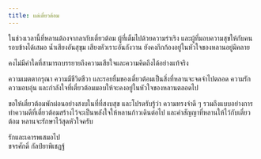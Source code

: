 ```yaml
---
title: แด่เตี๋ยวต้อม
---
```



ในช่วงเวลานี้ที่หลานต้องจากลากับเตี๋ยวต้อม ผู้ที่เต็มไปด้วยความร่าเริง และผู้ที่มอบความสุขให้กับคนรอบข้างได้เสมอ น้ำเสียงอันสุขุม เสียงหัวเราะอันกังวาน ยังคงกึกก้องอยู่ในหัวใจของหลานอยู่มิคลาย

คงไม่มีคำใดที่สามารถบรรยายถึงความเสียใจและความคิดถึงได้อย่างแท้จริง

ความเมตตากรุณา ความมีชีวิตชีวา และรอยยิ้มของเตี๋ยวต้อมเป็นสิ่งที่หลานจะจดจำไปตลอด ความรัก ความอบอุ่น และกำลังใจที่เตี๋ยวต้อมมอบให้จะคงอยู่ในหัวใจของหลานตลอดไป

ขอให้เตี๋ยวต้อมพักผ่อนอย่างสงบในที่ที่สงบสุข และโปรดรับรู้ว่า ความทรงจำดี ๆ รวมถึงแบบอย่างการทำความดีที่เตี๋ยวต้อมสร้างไว้จะเป็นพลังใจให้หลานก้าวเดินต่อไป และคำสัญญาที่หลานให้ไว้กับเตี๋ยวต้อม หลานจะรักษาไว้สุดหัวใจครับ

รักและเคารพเสมอไป  
ขจรศักดิ์ กัลป์ยาพิเชฏฐ์

